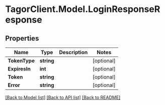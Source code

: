 # TagorClient.Model.LoginResponseResponse

## Properties

Name | Type | Description | Notes
------------ | ------------- | ------------- | -------------
**TokenType** | **string** |  | [optional] 
**ExpiresIn** | **int** |  | [optional] 
**Token** | **string** |  | [optional] 
**Error** | **string** |  | [optional] 

[[Back to Model list]](../README.md#documentation-for-models) [[Back to API list]](../README.md#documentation-for-api-endpoints) [[Back to README]](../README.md)

